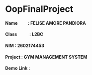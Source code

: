# **OopFinalProject**
#### Name &nbsp;&nbsp;&nbsp;&nbsp; &nbsp;&nbsp;&nbsp;&nbsp;: FELISE AMORE PANDIORA
#### Class &nbsp;&nbsp;&nbsp;&nbsp; &nbsp;&nbsp;&nbsp;&nbsp; &nbsp;: L2BC
#### NIM        : 2602174453
#### Project    : GYM MANAGEMENT SYSTEM
#### Demo Link  : 